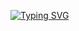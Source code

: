 <a href="https://git.io/typing-svg"><img src="https://readme-typing-svg.herokuapp.com?font=Ma+Shan+Zheng&pause=1000&color=E6F739EA&width=435&lines=%E7%9F%A5%E4%B8%8D%E8%B6%B3%E8%80%8C%E5%A5%8B%E8%BF%9B%EF%BC%8C%E6%9C%9B%E8%BF%9C%E5%B1%B1%E8%80%8C%E5%89%8D%E8%A1%8C" alt="Typing SVG" /></a>

<!--
github首页展示
**yizhigee/yizhigee** is a ✨ _special_ ✨ repository because its `README.md` (this file) appears on your GitHub profile.

Here are some ideas to get you started:

- 🔭 I’m currently working on ...
- 🌱 I’m currently learning ...
- 👯 I’m looking to collaborate on ...
- 🤔 I’m looking for help with ...
- 💬 Ask me about ...
- 📫 How to reach me: ...
- 😄 Pronouns: ...
- ⚡ Fun fact: ...
-->
